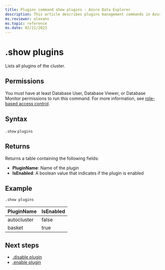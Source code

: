 ```yaml
---
title: Plugins command show plugins - Azure Data Explorer
description: This article describes plugins management commands in Azure Data Explorer.
ms.reviewer: alexans
ms.topic: reference
ms.date: 02/21/2023
---
```

# .show plugins

Lists all plugins of the cluster.

## Permissions

You must have at least Database User, Database Viewer, or Database Monitor permissions to run this command. For more information, see [role-based access control](access-control/role-based-access-control.md).

## Syntax

`.show` `plugins`

## Returns

Returns a table containing the following fields:

* **PluginName**: Name of the plugin
* **IsEnabled**: A boolean value that indicates if the plugin is enabled

## Example

<!-- csl -->
```kusto
.show plugins
```

| PluginName | IsEnabled |
|---|---|
| autocluster | false |
| basket      | true  |

## Next steps

* [.disable plugin](disable-plugin.md)
* [.enable plugin](enable-plugin.md)

